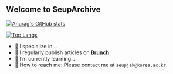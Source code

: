 ## Welcome to SeupArchive

[![Anurag's GitHub stats](https://github-readme-stats.vercel.app/api?username=SeupInitial&show_icons=true&theme=radical)](https://github.com/anuraghazra/github-readme-stats)

[![Top Langs](https://github-readme-stats.vercel.app/api/top-langs/?username=SeupInitial&layout=compact)](https://github.com/anuraghazra/github-readme-stats)

- 🎯 I specialize in...
- 📰 I regularly publish articles on **[Brunch]([https://brunch.co.kr/](https://brunch.co.kr/@906b0d7f015f49e))**
- 🌱 I’m currently learning...
- 💬 How to reach me: Please contact me at ```seupjak@korea.ac.kr```.
